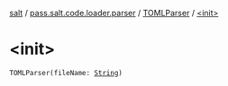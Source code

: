 [salt](../../index.md) / [pass.salt.code.loader.parser](../index.md) / [TOMLParser](index.md) / [&lt;init&gt;](./-init-.md)

# &lt;init&gt;

`TOMLParser(fileName: `[`String`](https://kotlinlang.org/api/latest/jvm/stdlib/kotlin/-string/index.html)`)`